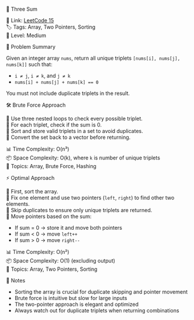 🧩 Three Sum

🔗 Link: [LeetCode 15](https://leetcode.com/problems/3sum/)  
🏷️ Tags: Array, Two Pointers, Sorting  
🧱 Level: Medium

🧠 Problem Summary  

Given an integer array `nums`, return all unique triplets `[nums[i], nums[j], nums[k]]` such that:  
- `i ≠ j`, `i ≠ k`, and `j ≠ k`  
- `nums[i] + nums[j] + nums[k] == 0`  

You must not include duplicate triplets in the result.

🛠️ Brute Force Approach

🔹 Use three nested loops to check every possible triplet.  
🔹 For each triplet, check if the sum is 0.  
🔹 Sort and store valid triplets in a set to avoid duplicates.  
🔹 Convert the set back to a vector before returning.

📊 Time Complexity: O(n³)  
📦 Space Complexity: O(k), where `k` is number of unique triplets  
🧠 Topics: Array, Brute Force, Hashing

⚡ Optimal Approach

🔹 First, sort the array.  
🔹 Fix one element and use two pointers (`left`, `right`) to find other two elements.  
🔹 Skip duplicates to ensure only unique triplets are returned.  
🔹 Move pointers based on the sum:  
   - If sum = 0 → store it and move both pointers  
   - If sum < 0 → move `left++`  
   - If sum > 0 → move `right--`

📊 Time Complexity: O(n²)  
📦 Space Complexity: O(1) (excluding output)  
🧠 Topics: Array, Two Pointers, Sorting

📌 Notes  

- Sorting the array is crucial for duplicate skipping and pointer movement  
- Brute force is intuitive but slow for large inputs  
- The two-pointer approach is elegant and optimized  
- Always watch out for duplicate triplets when returning combinations